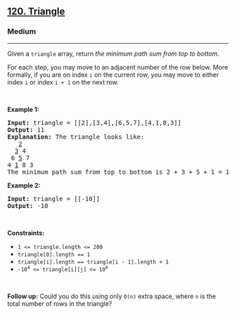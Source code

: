 <h2><a href="https://leetcode.com/problems/triangle/">120. Triangle</a></h2><h3>Medium</h3><hr><div style="user-select: auto;"><p style="user-select: auto;">Given a <code style="user-select: auto;">triangle</code> array, return <em style="user-select: auto;">the minimum path sum from top to bottom</em>.</p>

<p style="user-select: auto;">For each step, you may move to an adjacent number of the row below. More formally, if you are on index <code style="user-select: auto;">i</code> on the current row, you may move to either index <code style="user-select: auto;">i</code> or index <code style="user-select: auto;">i + 1</code> on the next row.</p>

<p style="user-select: auto;">&nbsp;</p>
<p style="user-select: auto;"><strong class="example" style="user-select: auto;">Example 1:</strong></p>

<pre style="user-select: auto;"><strong style="user-select: auto;">Input:</strong> triangle = [[2],[3,4],[6,5,7],[4,1,8,3]]
<strong style="user-select: auto;">Output:</strong> 11
<strong style="user-select: auto;">Explanation:</strong> The triangle looks like:
   <u style="user-select: auto;">2</u>
  <u style="user-select: auto;">3</u> 4
 6 <u style="user-select: auto;">5</u> 7
4 <u style="user-select: auto;">1</u> 8 3
The minimum path sum from top to bottom is 2 + 3 + 5 + 1 = 11 (underlined above).
</pre>

<p style="user-select: auto;"><strong class="example" style="user-select: auto;">Example 2:</strong></p>

<pre style="user-select: auto;"><strong style="user-select: auto;">Input:</strong> triangle = [[-10]]
<strong style="user-select: auto;">Output:</strong> -10
</pre>

<p style="user-select: auto;">&nbsp;</p>
<p style="user-select: auto;"><strong style="user-select: auto;">Constraints:</strong></p>

<ul style="user-select: auto;">
	<li style="user-select: auto;"><code style="user-select: auto;">1 &lt;= triangle.length &lt;= 200</code></li>
	<li style="user-select: auto;"><code style="user-select: auto;">triangle[0].length == 1</code></li>
	<li style="user-select: auto;"><code style="user-select: auto;">triangle[i].length == triangle[i - 1].length + 1</code></li>
	<li style="user-select: auto;"><code style="user-select: auto;">-10<sup style="user-select: auto;">4</sup> &lt;= triangle[i][j] &lt;= 10<sup style="user-select: auto;">4</sup></code></li>
</ul>

<p style="user-select: auto;">&nbsp;</p>
<strong style="user-select: auto;">Follow up:</strong> Could you&nbsp;do this using only <code style="user-select: auto;">O(n)</code> extra space, where <code style="user-select: auto;">n</code> is the total number of rows in the triangle?</div>